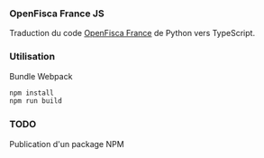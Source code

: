 ### OpenFisca France JS

Traduction du code [OpenFisca France](https://github.com/openfisca/openfisca-france) de Python vers TypeScript.

### Utilisation

Bundle Webpack

```sh
npm install
npm run build
```

### TODO

Publication d'un package NPM
